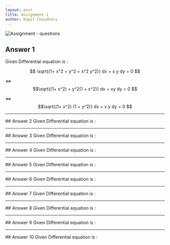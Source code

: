 ```yaml
---
layout: post
title: Assignment 1
author: Kapil Chaudhary
---
```

![Assignment - questions](//sirkapil.github.io/alpha/img/assignment1.jpg)

## Answer 1
Given Differential equation is :

$$ \sqrt{(1+ x^2 + y^2 + x^2 y^2)} dx + x y dy = 0 $$

$\iff$  $$\sqrt{(1+ x^2) + y^2(1 + x^2)} dx + xy dy = 0 $$

$\iff$  $$\sqrt{(1+ x^2) (1 + y^2)} dx + x y dy = 0 $$




<hr />
## Answer 2
Given Differential equation is :


<hr />
## Answer 3
Given Differential equation is :

<hr />
## Answer 4
Given Differential equation is :

<hr />
## Answer 5
Given Differential equation is :

<hr />
## Answer 6
Given Differential equation is :

<hr />
## Answer 7
Given Differential equation is :

<hr />
## Answer 8
Given Differential equation is :

<hr />
## Answer 9
Given Differential equation is :

<hr />
## Answer 10
Given Differential equation is :

